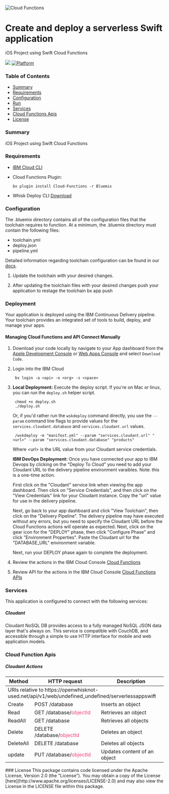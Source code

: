 ![Cloud Functions](https://developer.ibm.com/code/wp-content/uploads/sites/118/2017/10/IBM-CLOUD-FUNCTIONS-35.png)

# Create and deploy a serverless Swift application

iOS Project using Swift Cloud Functions 

[![](https://img.shields.io/badge/ibmcloud-powered-blue.svg)](https://bluemix.net)
[![Platform](https://img.shields.io/badge/platform-swift-lightgrey.svg?style=flat)](https://developer.ibm.com/swift/)


### Table of Contents
* [Summary](#summary)
* [Requirements](#requirements)
* [Configuration](#configuration)
* [Run](#run)
* [Services](#services)
* [Cloud Functions Apis](#cloud-functions-apis)
* [License](#license)

### Summary
iOS Project using Swift Cloud Functions 

### Requirements
- [IBM Cloud CLI](https://console.bluemix.net/docs/cli/reference/bluemix_cli/download_cli.html)

- Cloud Functions Plugin:

      bx plugin install Cloud-Functions -r Bluemix
            
- Whisk Deploy CLI [Download](https://github.com/apache/incubator-openwhisk-wskdeploy/releases)
### Configuration
The .bluemix directory contains all of the configuration files that the toolchain requires to function. At a minimum, the .bluemix directory must contain the following files:

- toolchain.yml
- deploy.json
- pipeline.yml

Detailed information regarding toolchain configuration can be found in our [docs](https://console.bluemix.net/docs/services/ContinuousDelivery/toolchains_custom.html#toolchains_custom).

1. Update the toolchain with your desired changes.

2. After updating the toolchain files with your desired changes push your application to restage the toolchain
        bx app push

### Deployment
Your application is deployed using the IBM Continuous Delivery pipeline. Your toolchain provides an integrated set of tools to build, deploy, and manage your apps.

#### Managing Cloud Functions and API Connect Manually

1. Download your code locally by navigate to your App dashboard from the [Apple Development Console](https://console.bluemix.net/developer/appledevelopment/apps) or [Web Apps Console](https://console.bluemix.net/developer/appservice/apps) and select `Download Code`.

2. Login into the IBM Cloud

        bx login -a <api> -o <org> -s <space>

3. **Local Deployment:** Execute the deploy script.  If you're on Mac or linux, you can run the `deploy.sh` helper script.

        chmod +x deploy.sh
        ./deploy.sh

   Or, if you'd rather run the `wskdeploy` command directly, you use the `--param` command line flags to provide values for the `services.cloudant.database` and `services.cloudant.url` values.

        /wskdeploy -m "manifest.yml" --param "services.cloudant.url" "<url>" --param "services.cloudant.database" "products"

   Where &lt;url&gt; is the URL value from your Cloudant service credentials.

   **IBM DevOps Deployment:** Once you have connected your app to IBM Devops by clicking on the "Deploy To Cloud" you need to add your Cloudant URL to the delivery pipeline environment varaibles. Note: this is a one-time action.

   First click on the "Cloudant" service link when viewing the app dashboard.  Then click on "Service Credentials", and then click on the "View Credentials" link for your Cloudant instance.  Copy the "url" value for use in the delivery pipeline.

   Next, go back to your app dashboard and click "View Toolchain", then click on the "Delivery Pipeline".   The delivery pipeline may have executed without any errors, but you need to specify the Cloudant URL before the Cloud Functions actions will operate as expected.  Next, click on the gear icon for the "DEPLOY" phase, then click "Configure Phase" and click "Environment Properties".  Paste the Cloudant url for the "DATABASE_URL" environment variable.  

   Next, run your DEPLOY phase again to complete the deployment.

        
4. Review the actions in the IBM Cloud Console [Cloud Functions](https://console.bluemix.net/openwhisk/actions)
 
5. Review API for the actions in the IBM Cloud Console [Cloud Functions APIs](https://console.bluemix.net/openwhisk/apimanagement)  



### Services
This application is configured to connect with the following services:

##### Cloudant
Cloudant NoSQL DB provides access to a fully managed NoSQL JSON data layer that's always on. This service is compatible with CouchDB, and accessible through a simple to use HTTP interface for mobile and web application models.
  ### Cloud Function Apis
##### Cloudant Actions

<table>
  <thead>
      <tr>
        <th>Method</th>
        <th>HTTP request</th>
        <th>Description</th>
      </tr>
  </thead>
  <tbody>
    <tr>
      <td colspan="3">
      URIs relative to https://openwhisknot-used.net/api/v1/web/undefined_undefined/serverlessappswift </td>
    </tr>
    <tr>
      <td>Create</td>
      <td>POST /database </td>
      <td>Inserts an object</td>
    </tr>
    <tr>
      <td>Read</td>
      <td>GET /database/<font color="#ec407a">objectId</font></td>
      <td>Retrieves an object</td>
    </tr>
    <tr>
      <td>ReadAll</td>
      <td>GET /database </td>
      <td>Retrieves all objects</td>
    </tr>
    <tr>
      <td>Delete </td>
      <td>DELETE /database/<font color="#ec407a">objectId</font></td>
      <td>Deletes an object</td>
    </tr>
    <tr>
      <td>DeleteAll</td>
      <td>DELETE /database </td>
      <td>Deletes all objects</td>
    </tr>
    <tr>
      <td>update</td>
      <td>PUT /database/<font color="#ec407a">objectId</font></td>
      <td>Updates content of an object</td>
    </tr>
  </tbody>
</table>
  ### License
This package contains code licensed under the Apache License, Version 2.0 (the "License"). You may obtain a copy of the License [here](http://www.apache.org/licenses/LICENSE-2.0) and may also view the License in the LICENSE file within this package.

